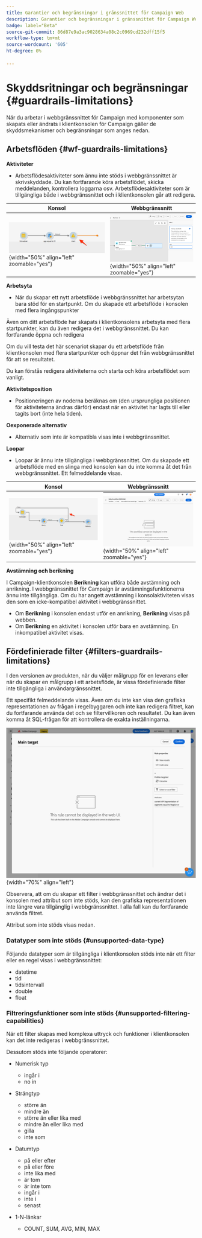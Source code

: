 ```yaml
---
title: Garantier och begränsningar i gränssnittet för Campaign Web
description: Garantier och begränsningar i gränssnittet för Campaign Web
badge: label="Beta"
source-git-commit: 86d87e9a3ac9028634a08c2c0969cd232dff15f5
workflow-type: tm+mt
source-wordcount: '605'
ht-degree: 0%

---
```



# Skyddsritningar och begränsningar {#guardrails-limitations}

När du arbetar i webbgränssnittet för Campaign med komponenter som skapats eller ändrats i klientkonsolen för Campaign gäller de skyddsmekanismer och begränsningar som anges nedan.

## Arbetsflöden {#wf-guardrails-limitations}

**Aktiviteter**

* Arbetsflödesaktiviteter som ännu inte stöds i webbgränssnittet är skrivskyddade. Du kan fortfarande köra arbetsflödet, skicka meddelanden, kontrollera loggarna osv. Arbetsflödesaktiviteter som är tillgängliga både i webbgränssnittet och i klientkonsolen går att redigera.

| Konsol | Webbgränssnitt |
| --- | --- |
| ![](assets/limitations-activities-console.png){width="50%" align="left" zoomable="yes"} | ![](assets/limitations-activities-web.png){width="50%" align="left" zoomable="yes"} |

**Arbetsyta**

* När du skapar ett nytt arbetsflöde i webbgränssnittet har arbetsytan bara stöd för en startpunkt. Om du skapade ett arbetsflöde i konsolen med flera ingångspunkter

Även om ditt arbetsflöde har skapats i klientkonsolens arbetsyta med flera startpunkter, kan du även redigera det i webbgränssnittet. Du kan fortfarande öppna och redigera



Om du vill testa det här scenariot skapar du ett arbetsflöde från klientkonsolen med flera startpunkter och öppnar det från webbgränssnittet för att se resultatet.



Du kan förstås redigera aktiviteterna och starta och köra arbetsflödet som vanligt.



**Aktivitetsposition**

* Positioneringen av noderna beräknas om (den ursprungliga positionen för aktiviteterna ändras därför) endast när en aktivitet har lagts till eller tagits bort (inte hela tiden).

**Oexponerade alternativ**

* Alternativ som inte är kompatibla visas inte i webbgränssnittet.

**Loopar**

* Loopar är ännu inte tillgängliga i webbgränssnittet. Om du skapade ett arbetsflöde med en slinga med konsolen kan du inte komma åt det från webbgränssnittet. Ett felmeddelande visas.

| Konsol | Webbgränssnitt |
| --- | --- |
| ![](assets/limitations-loops-console.png){width="50%" align="left" zoomable="yes"} | ![](assets/limitations-loops-web.png){width="50%" align="left" zoomable="yes"} |

**Avstämning och berikning**

I Campaign-klientkonsolen **Berikning** kan utföra både avstämning och anrikning. I webbgränssnittet för Campaign är avstämningsfunktionerna ännu inte tillgängliga. Om du har angett avstämning i konsolaktiviteten visas den som en icke-kompatibel aktivitet i webbgränssnittet.

* Om **Berikning** i konsolen endast utför en anrikning, **Berikning** visas på webben.
* Om **Berikning** en aktivitet i konsolen utför bara en avstämning. En inkompatibel aktivitet visas.

## Fördefinierade filter {#filters-guardrails-limitations}

I den versionen av produkten, när du väljer målgrupp för en leverans eller när du skapar en målgrupp i ett arbetsflöde, är vissa fördefinierade filter inte tillgängliga i användargränssnittet.

Ett specifikt felmeddelande visas. Även om du inte kan visa den grafiska representationen av frågan i regelbyggaren och inte kan redigera filtret, kan du fortfarande använda det och se filtervillkoren och resultatet. Du kan även komma åt SQL-frågan för att kontrollera de exakta inställningarna.

![](assets/filter-unavailable.png){width="70%" align="left"}

Observera, att om du skapar ett filter i webbgränssnittet och ändrar det i konsolen med attribut som inte stöds, kan den grafiska representationen inte längre vara tillgänglig i webbgränssnittet. I alla fall kan du fortfarande använda filtret.

Attribut som inte stöds visas nedan.

### Datatyper som inte stöds {#unsupported-data-type}

Följande datatyper som är tillgängliga i klientkonsolen stöds inte när ett filter eller en regel visas i webbgränssnittet:

* datetime
* tid
* tidsintervall
* double
* float

### Filtreringsfunktioner som inte stöds {#unsupported-filtering-capabilities}

När ett filter skapas med komplexa uttryck och funktioner i klientkonsolen kan det inte redigeras i webbgränssnittet.

Dessutom stöds inte följande operatorer:

* Numerisk typ
   * ingår i
   * no in

* Strängtyp
   * större än
   * mindre än
   * större än eller lika med
   * mindre än eller lika med
   * gilla
   * inte som

* Datumtyp
   * på eller efter
   * på eller före
   * inte lika med
   * är tom
   * är inte tom
   * ingår i
   * inte i
   * senast

* 1-N-länkar
   * COUNT, SUM, AVG, MIN, MAX
